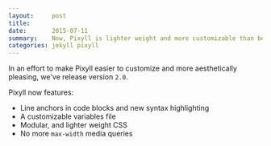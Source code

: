 ```yaml
---
layout:     post
title:      
date:       2015-07-11
summary:    Now, Pixyll is lighter weight and more customizable than before.
categories: jekyll pixyll
---
```




In an effort to make Pixyll easier to customize and more aesthetically pleasing, we've release version `2.0`.

Pixyll now features:

* Line anchors in code blocks and new syntax highlighting
* A customizable variables file
* Modular, and lighter weight CSS
* No more `max-width` media queries
